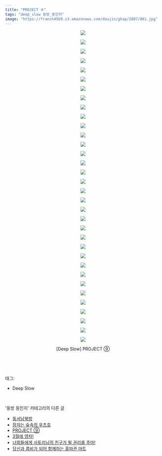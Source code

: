 ```yaml
---
title: "PROJECT ⑨"
tags: "deep_slow 동방_동인지"
image: "https://franch4569.s3.amazonaws.com/doujin/ghap/2807/001.jpg"
---
```

<div class="article">
<p style="text-align: center; clear: none; float: none;"><img src="{{ site.imgserver2 }}/ghap/2807/001.jpg"/></p>
<p style="text-align: center; clear: none; float: none;"><img src="{{ site.imgserver2 }}/ghap/2807/002.jpg"/></p>
<p style="text-align: center; clear: none; float: none;"><img src="{{ site.imgserver2 }}/ghap/2807/003.jpg"/></p>
<p style="text-align: center; clear: none; float: none;"><img src="{{ site.imgserver2 }}/ghap/2807/004.jpg"/></p>
<p style="text-align: center; clear: none; float: none;"><img src="{{ site.imgserver2 }}/ghap/2807/005.jpg"/></p>
<p style="text-align: center; clear: none; float: none;"><img src="{{ site.imgserver2 }}/ghap/2807/006.jpg"/></p>
<p style="text-align: center; clear: none; float: none;"><img src="{{ site.imgserver2 }}/ghap/2807/007.jpg"/></p>
<p style="text-align: center; clear: none; float: none;"><img src="{{ site.imgserver2 }}/ghap/2807/008.jpg"/></p>
<p style="text-align: center; clear: none; float: none;"><img src="{{ site.imgserver2 }}/ghap/2807/009.jpg"/></p>
<p style="text-align: center; clear: none; float: none;"><img src="{{ site.imgserver2 }}/ghap/2807/010.jpg"/></p>
<p style="text-align: center; clear: none; float: none;"><img src="{{ site.imgserver2 }}/ghap/2807/011.jpg"/></p>
<p style="text-align: center; clear: none; float: none;"><img src="{{ site.imgserver2 }}/ghap/2807/012.jpg"/></p>
<p style="text-align: center; clear: none; float: none;"><img src="{{ site.imgserver2 }}/ghap/2807/013.jpg"/></p>
<p style="text-align: center; clear: none; float: none;"><img src="{{ site.imgserver2 }}/ghap/2807/014.jpg"/></p>
<p style="text-align: center; clear: none; float: none;"><img src="{{ site.imgserver2 }}/ghap/2807/015.jpg"/></p>
<p style="text-align: center; clear: none; float: none;"><img src="{{ site.imgserver2 }}/ghap/2807/016.jpg"/></p>
<p style="text-align: center; clear: none; float: none;"><img src="{{ site.imgserver2 }}/ghap/2807/017.jpg"/></p>
<p style="text-align: center; clear: none; float: none;"><img src="{{ site.imgserver2 }}/ghap/2807/018.jpg"/></p>
<p style="text-align: center; clear: none; float: none;"><img src="{{ site.imgserver2 }}/ghap/2807/019.jpg"/></p>
<p style="text-align: center; clear: none; float: none;"><img src="{{ site.imgserver2 }}/ghap/2807/020.jpg"/></p>
<p style="text-align: center; clear: none; float: none;"><img src="{{ site.imgserver2 }}/ghap/2807/021.jpg"/></p>
<p style="text-align: center; clear: none; float: none;"><img src="{{ site.imgserver2 }}/ghap/2807/022.jpg"/></p>
<p style="text-align: center; clear: none; float: none;"><img src="{{ site.imgserver2 }}/ghap/2807/023.jpg"/></p>
<p style="text-align: center; clear: none; float: none;"><img src="{{ site.imgserver2 }}/ghap/2807/024.jpg"/></p>
<p style="text-align: center; clear: none; float: none;"><img src="{{ site.imgserver2 }}/ghap/2807/025.jpg"/></p>
<p style="text-align: center; clear: none; float: none;"><img src="{{ site.imgserver2 }}/ghap/2807/026.jpg"/></p>
<p style="text-align: center; clear: none; float: none;"><img src="{{ site.imgserver2 }}/ghap/2807/027.jpg"/></p>
<p style="text-align: center; clear: none; float: none;"><img src="{{ site.imgserver2 }}/ghap/2807/028.jpg"/></p>
<p style="text-align: center; clear: none; float: none;"><img src="{{ site.imgserver2 }}/ghap/2807/029.jpg"/></p>
<p style="text-align: center; clear: none; float: none;"><img src="{{ site.imgserver2 }}/ghap/2807/030.jpg"/></p>
<p style="text-align: center; clear: none; float: none;"><img src="{{ site.imgserver2 }}/ghap/2807/031.jpg"/></p>
<p style="text-align: center; clear: none; float: none;"><img src="{{ site.imgserver2 }}/ghap/2807/032.jpg"/></p>
<p style="text-align: center; clear: none; float: none;"><img src="{{ site.imgserver2 }}/ghap/2807/033.jpg"/></p>
<p style="text-align: center; clear: none; float: none;"><img src="{{ site.imgserver2 }}/ghap/2807/034.jpg"/></p>
<p style="text-align: center; clear: none; float: none;">[Deep Slow] PROJECT ⑨</p>
<p><br/></p>
</div><br/>
<div class="tagTrail">
<p>태그: </p>
<ul>
<li>Deep Slow</li>
</ul>
</div><br/>
<div class="another">
<p>'동방 동인지' 카테고리의 다른 글</p>
<ul>
<li><a href="/ghap_2810">동서남북방</a></li>
<li><a href="/ghap_2809">잠자는 숲속의 우츠호</a></li>
<li><a href="/ghap_2807">PROJECT ⑨</a></li>
<li><a href="/ghap_2806">3월에 영차!</a></li>
<li><a href="/ghap_2805">너희들에게 사토리님의 친구가 될 권리를 주마!</a></li>
<li><a href="/ghap_2804">당신과 콤비가 되어 함께하는 홍마관 마트</a></li>
</ul>
</div><br/>
<div class="cb_module cb_fluid">
<div class="cb_wrt cb_profile">
</div><!-- commentList close -->
</div><br/>
